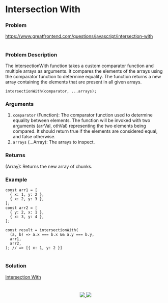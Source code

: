 # Intersection With

### Problem

https://www.greatfrontend.com/questions/javascript/intersection-with

#

### Problem Description

The intersectionWith function takes a custom comparator function and multiple arrays as arguments. It compares the elements of the arrays using the comparator function to determine equality. The function returns a new array containing the elements that are present in all given arrays.

```
intersectionWith(comparator, ...arrays);

```


### Arguments
1. `comparator` (Function): The comparator function used to determine equality between elements. The function will be invoked with two arguments (arrVal, othVal) representing the two elements being compared. It should return true if the elements are considered equal, and false otherwise.
2. `arrays` (...Array): The arrays to inspect.

### Returns
(Array): Returns the new array of chunks.


### Example

```
const arr1 = [
  { x: 1, y: 2 },
  { x: 2, y: 3 },
];
const arr2 = [
  { y: 2, x: 1 },
  { x: 3, y: 4 },
];

const result = intersectionWith(
  (a, b) => a.x === b.x && a.y === b.y,
  arr1,
  arr2,
); // => [{ x: 1, y: 2 }]

```

#

### Solution

[Intersection With](./intersectionWith.js)

#

<p align="center">
	<a href="https://github.com/ghoshsuman845" alt="Github" title="github">
       <img src="https://img.shields.io/badge/Followe_Me_For_More_Useful_Repos-15k?style=for-the-badge&color=2088FF&logo=github&logoColor=fff"/>
    </a>
    <a href="https://github.com/ghoshsuman845/ghoshsuman845" alt="Github Stars" title="Star Mark Repo">
        <img src="https://img.shields.io/badge/Shower_stars_if_you_like_my_repos-15k?style=for-the-badge&color=ffd000&logo=apachespark&logoColor=black"/>
    </a>
</p>
